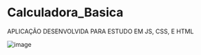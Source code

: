 # Calculadora_Basica

APLICAÇÃO DESENVOLVIDA PARA ESTUDO EM JS, CSS, E HTML

![image](https://user-images.githubusercontent.com/91574553/188655243-75b51e96-05bd-4d47-8eea-be45fa694e94.png)
